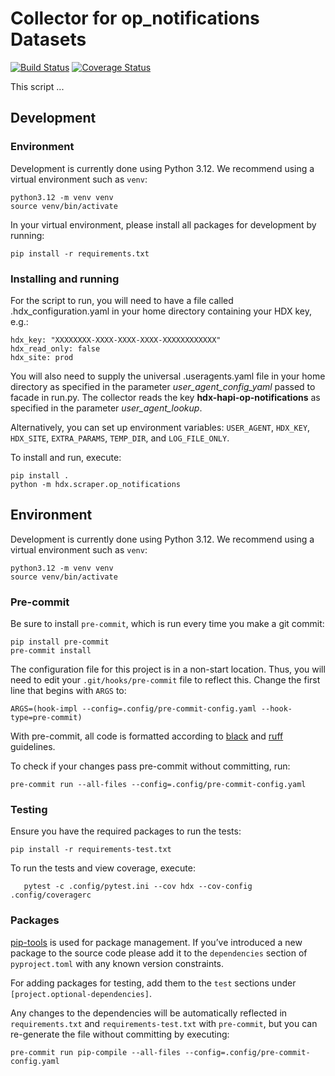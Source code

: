 # Collector for op_notifications Datasets
[![Build Status](https://github.com/OCHA-DAP/hdx-hapi-op-notifications/actions/workflows/run-python-tests.yaml/badge.svg)](https://github.com/OCHA-DAP/hdx-hapi-op-notifications/actions/workflows/run-python-tests.yaml)
[![Coverage Status](https://coveralls.io/repos/github/OCHA-DAP/hdx-hapi-op-notifications/badge.svg?branch=main&ts=1)](https://coveralls.io/github/OCHA-DAP/hdx-hapi-op-notifications?branch=main)

This script ...

## Development

### Environment

Development is currently done using Python 3.12. We recommend using a virtual
environment such as ``venv``:

    python3.12 -m venv venv
    source venv/bin/activate

In your virtual environment, please install all packages for
development by running:

    pip install -r requirements.txt

### Installing and running


For the script to run, you will need to have a file called
.hdx_configuration.yaml in your home directory containing your HDX key, e.g.:

    hdx_key: "XXXXXXXX-XXXX-XXXX-XXXX-XXXXXXXXXXXX"
    hdx_read_only: false
    hdx_site: prod

 You will also need to supply the universal .useragents.yaml file in your home
 directory as specified in the parameter *user_agent_config_yaml* passed to
 facade in run.py. The collector reads the key **hdx-hapi-op-notifications** as specified
 in the parameter *user_agent_lookup*.

 Alternatively, you can set up environment variables: `USER_AGENT`, `HDX_KEY`,
`HDX_SITE`, `EXTRA_PARAMS`, `TEMP_DIR`, and `LOG_FILE_ONLY`.

To install and run, execute:

    pip install .
    python -m hdx.scraper.op_notifications

## Environment

Development is currently done using Python 3.12. We recommend using a virtual
environment such as ``venv``:

    python3.12 -m venv venv
    source venv/bin/activate

### Pre-commit

Be sure to install `pre-commit`, which is run every time
you make a git commit:

```shell
pip install pre-commit
pre-commit install
```

The configuration file for this project is in a
non-start location. Thus, you will need to edit your
`.git/hooks/pre-commit` file to reflect this. Change
the first line that begins with `ARGS` to:

    ARGS=(hook-impl --config=.config/pre-commit-config.yaml --hook-type=pre-commit)

With pre-commit, all code is formatted according to
[black]("https://github.com/psf/black") and
[ruff]("https://github.com/charliermarsh/ruff") guidelines.

To check if your changes pass pre-commit without committing, run:

    pre-commit run --all-files --config=.config/pre-commit-config.yaml

### Testing

Ensure you have the required packages to run the tests:

    pip install -r requirements-test.txt

To run the tests and view coverage, execute:

`    pytest -c .config/pytest.ini --cov hdx --cov-config .config/coveragerc
`
### Packages

[pip-tools](https://github.com/jazzband/pip-tools) is used for
package management.  If you’ve introduced a new package to the
source code please add it to the `dependencies` section of
`pyproject.toml` with any known version constraints.

For adding packages for testing, add them to
the `test` sections under `[project.optional-dependencies]`.

Any changes to the dependencies will be automatically reflected in
`requirements.txt` and `requirements-test.txt` with `pre-commit`,
but you can re-generate the file without committing by executing:

    pre-commit run pip-compile --all-files --config=.config/pre-commit-config.yaml
